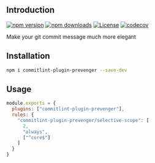 ## Introduction

[![npm version](https://img.shields.io/npm/v/commitlint-plugin-prevenger.svg)](https://npmjs.com/package/commitlint-plugin-prevenger)
[![npm downloads](https://img.shields.io/npm/dt/commitlint-plugin-prevenger.svg)](https://npmjs.com/package/commitlint-plugin-prevenger)
[![License](https://img.shields.io/github/license/rizqyfahmi/commitlint-plugin-prevenger.svg)](https://github.com/rizqyfahmi/commitlint-plugin-prevenger/blob/master/LICENSE)
[![codecov](https://codecov.io/gh/rizqyfahmi/commitlint-plugin-prevenger/branch/master/graph/badge.svg)](https://codecov.io/gh/rizqyfahmi/commitlint-plugin-prevenger)

Make your git commit message much more elegant

## Installation

```bash
npm i commitlint-plugin-prevenger --save-dev
```

## Usage
```javascript
module.exports = {
  plugins: ["commitlint-plugin-prevenger"],
  rules: {
    "commitlint-plugin-prevenger/selective-scope": [
      2,
      "always",
      ["^core$"]
    ]
  }
}
```
